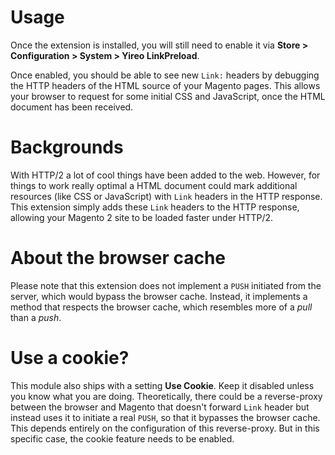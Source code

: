 # Usage
Once the extension is installed, you will still need to enable it via **Store > Configuration > System > Yireo LinkPreload**.

Once enabled, you should be able to see new `Link:` headers by debugging the HTTP headers of the HTML source of your Magento pages. This allows your browser to request for some initial CSS and JavaScript, once the HTML document has
been received.

# Backgrounds
With HTTP/2 a lot of cool things have been added to the web. However, for things to work really optimal a HTML document could mark additional resources (like CSS or JavaScript) with `Link` headers in the HTTP response. This extension simply adds these `Link` headers to the HTTP response, allowing your Magento 2 site to be loaded faster under HTTP/2.

# About the browser cache
Please note that this extension does not implement a `PUSH` initiated from the server, which would bypass the browser cache. Instead, it implements a method that respects the browser cache, which resembles more of a *pull* than a *push*.

# Use a cookie?
This module also ships with a setting **Use Cookie**. Keep it disabled unless you know what you are doing. Theoretically, there could be a reverse-proxy between the browser and Magento that doesn't forward `Link` header but instead uses it to initiate a real `PUSH`, so that it bypasses the browser cache. This depends entirely on the configuration of this reverse-proxy. But in this specific case, the cookie feature needs to be enabled.
